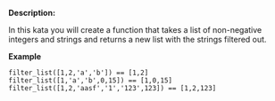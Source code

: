 **Description:**

In this kata you will create a function that takes a list of non-negative integers and strings and returns a new list with the strings filtered out.

**Example**

```
filter_list([1,2,'a','b']) == [1,2]
filter_list([1,'a','b',0,15]) == [1,0,15]
filter_list([1,2,'aasf','1','123',123]) == [1,2,123]

```
